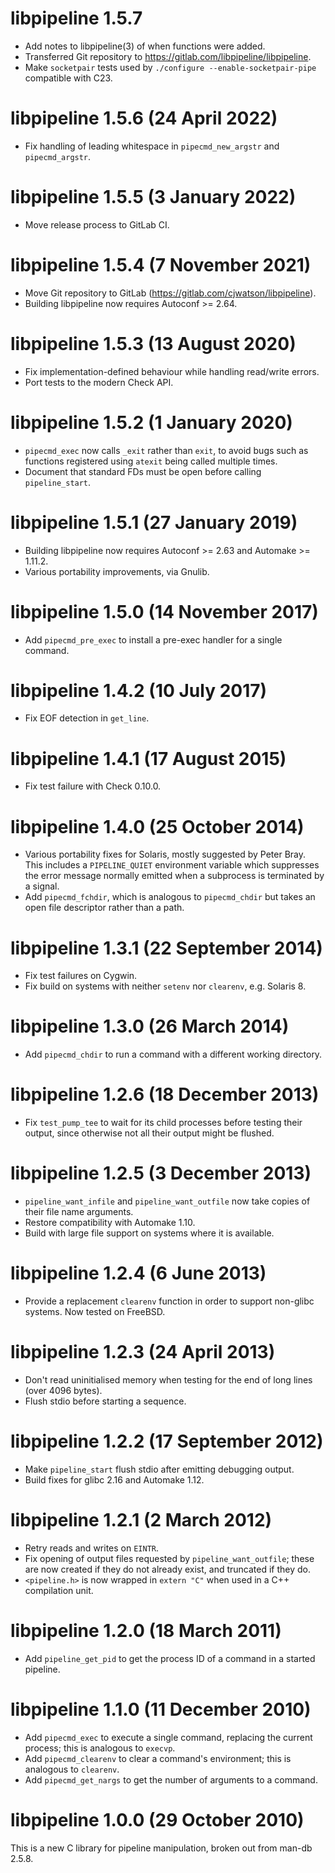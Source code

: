 libpipeline 1.5.7
=================

 * Add notes to libpipeline(3) of when functions were added.
 * Transferred Git repository to https://gitlab.com/libpipeline/libpipeline.
 * Make `socketpair` tests used by `./configure --enable-socketpair-pipe`
   compatible with C23.

libpipeline 1.5.6 (24 April 2022)
=================================

 * Fix handling of leading whitespace in `pipecmd_new_argstr` and
   `pipecmd_argstr`.

libpipeline 1.5.5 (3 January 2022)
==================================

 * Move release process to GitLab CI.

libpipeline 1.5.4 (7 November 2021)
===================================

 * Move Git repository to GitLab (https://gitlab.com/cjwatson/libpipeline).
 * Building libpipeline now requires Autoconf >= 2.64.

libpipeline 1.5.3 (13 August 2020)
==================================

 * Fix implementation-defined behaviour while handling read/write errors.
 * Port tests to the modern Check API.

libpipeline 1.5.2 (1 January 2020)
==================================

 * `pipecmd_exec` now calls `_exit` rather than `exit`, to avoid bugs such
   as functions registered using `atexit` being called multiple times.
 * Document that standard FDs must be open before calling `pipeline_start`.

libpipeline 1.5.1 (27 January 2019)
===================================

 * Building libpipeline now requires Autoconf >= 2.63 and Automake >=
   1.11.2.
 * Various portability improvements, via Gnulib.

libpipeline 1.5.0 (14 November 2017)
====================================

 * Add `pipecmd_pre_exec` to install a pre-exec handler for a single
   command.

libpipeline 1.4.2 (10 July 2017)
================================

 * Fix EOF detection in `get_line`.

libpipeline 1.4.1 (17 August 2015)
==================================

 * Fix test failure with Check 0.10.0.

libpipeline 1.4.0 (25 October 2014)
===================================

 * Various portability fixes for Solaris, mostly suggested by Peter Bray.
   This includes a `PIPELINE_QUIET` environment variable which suppresses
   the error message normally emitted when a subprocess is terminated by a
   signal.
 * Add `pipecmd_fchdir`, which is analogous to `pipecmd_chdir` but takes an
   open file descriptor rather than a path.

libpipeline 1.3.1 (22 September 2014)
=====================================

 * Fix test failures on Cygwin.
 * Fix build on systems with neither `setenv` nor `clearenv`, e.g. Solaris
   8.

libpipeline 1.3.0 (26 March 2014)
=================================

 * Add `pipecmd_chdir` to run a command with a different working directory.

libpipeline 1.2.6 (18 December 2013)
====================================

 * Fix `test_pump_tee` to wait for its child processes before testing their
   output, since otherwise not all their output might be flushed.

libpipeline 1.2.5 (3 December 2013)
===================================

 * `pipeline_want_infile` and `pipeline_want_outfile` now take copies of
   their file name arguments.
 * Restore compatibility with Automake 1.10.
 * Build with large file support on systems where it is available.

libpipeline 1.2.4 (6 June 2013)
===============================

 * Provide a replacement `clearenv` function in order to support non-glibc
   systems.  Now tested on FreeBSD.

libpipeline 1.2.3 (24 April 2013)
=================================

 * Don't read uninitialised memory when testing for the end of long lines
   (over 4096 bytes).
 * Flush stdio before starting a sequence.

libpipeline 1.2.2 (17 September 2012)
=====================================

 * Make `pipeline_start` flush stdio after emitting debugging output.
 * Build fixes for glibc 2.16 and Automake 1.12.

libpipeline 1.2.1 (2 March 2012)
================================

 * Retry reads and writes on `EINTR`.
 * Fix opening of output files requested by `pipeline_want_outfile`; these
   are now created if they do not already exist, and truncated if they do.
 * `<pipeline.h>` is now wrapped in `extern "C"` when used in a C++
   compilation unit.

libpipeline 1.2.0 (18 March 2011)
=================================

 * Add `pipeline_get_pid` to get the process ID of a command in a started
   pipeline.

libpipeline 1.1.0 (11 December 2010)
====================================

 * Add `pipecmd_exec` to execute a single command, replacing the current
   process; this is analogous to `execvp`.
 * Add `pipecmd_clearenv` to clear a command's environment; this is
   analogous to `clearenv`.
 * Add `pipecmd_get_nargs` to get the number of arguments to a command.

libpipeline 1.0.0 (29 October 2010)
===================================

This is a new C library for pipeline manipulation, broken out from man-db
2.5.8.
